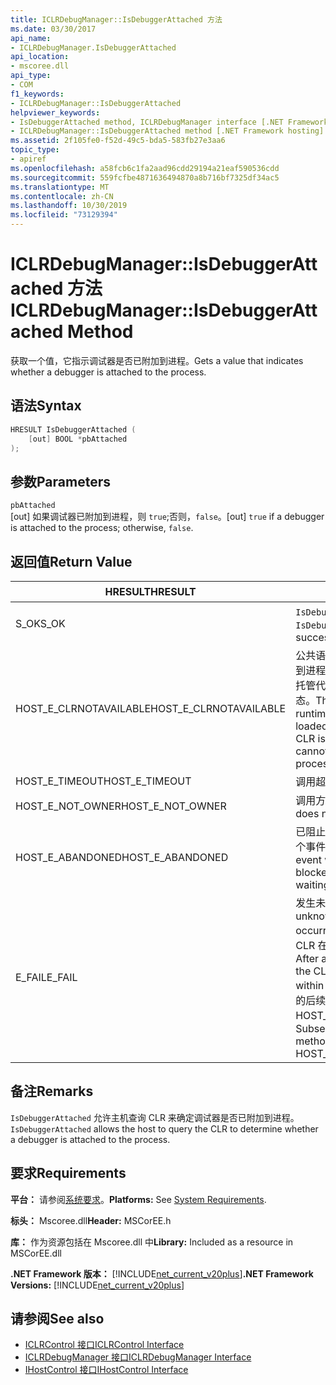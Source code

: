 ```yaml
---
title: ICLRDebugManager::IsDebuggerAttached 方法
ms.date: 03/30/2017
api_name:
- ICLRDebugManager.IsDebuggerAttached
api_location:
- mscoree.dll
api_type:
- COM
f1_keywords:
- ICLRDebugManager::IsDebuggerAttached
helpviewer_keywords:
- IsDebuggerAttached method, ICLRDebugManager interface [.NET Framework hosting]
- ICLRDebugManager::IsDebuggerAttached method [.NET Framework hosting]
ms.assetid: 2f105fe0-f52d-49c5-bda5-583fb27e3aa6
topic_type:
- apiref
ms.openlocfilehash: a58fcb6c1fa2aad96cdd29194a21eaf590536cdd
ms.sourcegitcommit: 559fcfbe4871636494870a8b716bf7325df34ac5
ms.translationtype: MT
ms.contentlocale: zh-CN
ms.lasthandoff: 10/30/2019
ms.locfileid: "73129394"
---
```

# <a name="iclrdebugmanagerisdebuggerattached-method"></a><span data-ttu-id="ddb43-102">ICLRDebugManager::IsDebuggerAttached 方法</span><span class="sxs-lookup"><span data-stu-id="ddb43-102">ICLRDebugManager::IsDebuggerAttached Method</span></span>
<span data-ttu-id="ddb43-103">获取一个值，它指示调试器是否已附加到进程。</span><span class="sxs-lookup"><span data-stu-id="ddb43-103">Gets a value that indicates whether a debugger is attached to the process.</span></span>  
  
## <a name="syntax"></a><span data-ttu-id="ddb43-104">语法</span><span class="sxs-lookup"><span data-stu-id="ddb43-104">Syntax</span></span>  
  
```cpp  
HRESULT IsDebuggerAttached (  
    [out] BOOL *pbAttached  
);  
```  
  
## <a name="parameters"></a><span data-ttu-id="ddb43-105">参数</span><span class="sxs-lookup"><span data-stu-id="ddb43-105">Parameters</span></span>  
 `pbAttached`  
 <span data-ttu-id="ddb43-106">[out] 如果调试器已附加到进程，则 `true`;否则，`false`。</span><span class="sxs-lookup"><span data-stu-id="ddb43-106">[out] `true` if a debugger is attached to the process; otherwise, `false`.</span></span>  
  
## <a name="return-value"></a><span data-ttu-id="ddb43-107">返回值</span><span class="sxs-lookup"><span data-stu-id="ddb43-107">Return Value</span></span>  
  
|<span data-ttu-id="ddb43-108">HRESULT</span><span class="sxs-lookup"><span data-stu-id="ddb43-108">HRESULT</span></span>|<span data-ttu-id="ddb43-109">描述</span><span class="sxs-lookup"><span data-stu-id="ddb43-109">Description</span></span>|  
|-------------|-----------------|  
|<span data-ttu-id="ddb43-110">S_OK</span><span class="sxs-lookup"><span data-stu-id="ddb43-110">S_OK</span></span>|<span data-ttu-id="ddb43-111">`IsDebuggerAttached` 成功返回。</span><span class="sxs-lookup"><span data-stu-id="ddb43-111">`IsDebuggerAttached` returned successfully.</span></span>|  
|<span data-ttu-id="ddb43-112">HOST_E_CLRNOTAVAILABLE</span><span class="sxs-lookup"><span data-stu-id="ddb43-112">HOST_E_CLRNOTAVAILABLE</span></span>|<span data-ttu-id="ddb43-113">公共语言运行时（CLR）未加载到进程中，或 CLR 处于无法运行托管代码或成功处理调用的状态。</span><span class="sxs-lookup"><span data-stu-id="ddb43-113">The common language runtime (CLR) has not been loaded into a process, or the CLR is in a state in which it cannot run managed code or process the call successfully.</span></span>|  
|<span data-ttu-id="ddb43-114">HOST_E_TIMEOUT</span><span class="sxs-lookup"><span data-stu-id="ddb43-114">HOST_E_TIMEOUT</span></span>|<span data-ttu-id="ddb43-115">调用超时。</span><span class="sxs-lookup"><span data-stu-id="ddb43-115">The call timed out.</span></span>|  
|<span data-ttu-id="ddb43-116">HOST_E_NOT_OWNER</span><span class="sxs-lookup"><span data-stu-id="ddb43-116">HOST_E_NOT_OWNER</span></span>|<span data-ttu-id="ddb43-117">调用方不拥有该锁。</span><span class="sxs-lookup"><span data-stu-id="ddb43-117">The caller does not own the lock.</span></span>|  
|<span data-ttu-id="ddb43-118">HOST_E_ABANDONED</span><span class="sxs-lookup"><span data-stu-id="ddb43-118">HOST_E_ABANDONED</span></span>|<span data-ttu-id="ddb43-119">已阻止的线程或纤程正在等待某个事件时，该事件被取消。</span><span class="sxs-lookup"><span data-stu-id="ddb43-119">An event was canceled while a blocked thread or fiber was waiting on it.</span></span>|  
|<span data-ttu-id="ddb43-120">E_FAIL</span><span class="sxs-lookup"><span data-stu-id="ddb43-120">E_FAIL</span></span>|<span data-ttu-id="ddb43-121">发生未知的灾难性故障。</span><span class="sxs-lookup"><span data-stu-id="ddb43-121">An unknown catastrophic failure occurred.</span></span> <span data-ttu-id="ddb43-122">方法返回 E_FAIL 后，CLR 在该进程内将不再可用。</span><span class="sxs-lookup"><span data-stu-id="ddb43-122">After a method returns E_FAIL, the CLR is no longer usable within the process.</span></span> <span data-ttu-id="ddb43-123">对宿主方法的后续调用会返回 HOST_E_CLRNOTAVAILABLE。</span><span class="sxs-lookup"><span data-stu-id="ddb43-123">Subsequent calls to hosting methods return HOST_E_CLRNOTAVAILABLE.</span></span>|  
  
## <a name="remarks"></a><span data-ttu-id="ddb43-124">备注</span><span class="sxs-lookup"><span data-stu-id="ddb43-124">Remarks</span></span>  
 <span data-ttu-id="ddb43-125">`IsDebuggerAttached` 允许主机查询 CLR 来确定调试器是否已附加到进程。</span><span class="sxs-lookup"><span data-stu-id="ddb43-125">`IsDebuggerAttached` allows the host to query the CLR to determine whether a debugger is attached to the process.</span></span>  
  
## <a name="requirements"></a><span data-ttu-id="ddb43-126">要求</span><span class="sxs-lookup"><span data-stu-id="ddb43-126">Requirements</span></span>  
 <span data-ttu-id="ddb43-127">**平台：** 请参阅[系统要求](../../../../docs/framework/get-started/system-requirements.md)。</span><span class="sxs-lookup"><span data-stu-id="ddb43-127">**Platforms:** See [System Requirements](../../../../docs/framework/get-started/system-requirements.md).</span></span>  
  
 <span data-ttu-id="ddb43-128">**标头：** Mscoree.dll</span><span class="sxs-lookup"><span data-stu-id="ddb43-128">**Header:** MSCorEE.h</span></span>  
  
 <span data-ttu-id="ddb43-129">**库：** 作为资源包括在 Mscoree.dll 中</span><span class="sxs-lookup"><span data-stu-id="ddb43-129">**Library:** Included as a resource in MSCorEE.dll</span></span>  
  
 <span data-ttu-id="ddb43-130">**.NET Framework 版本：** [!INCLUDE[net_current_v20plus](../../../../includes/net-current-v20plus-md.md)]</span><span class="sxs-lookup"><span data-stu-id="ddb43-130">**.NET Framework Versions:** [!INCLUDE[net_current_v20plus](../../../../includes/net-current-v20plus-md.md)]</span></span>  
  
## <a name="see-also"></a><span data-ttu-id="ddb43-131">请参阅</span><span class="sxs-lookup"><span data-stu-id="ddb43-131">See also</span></span>

- [<span data-ttu-id="ddb43-132">ICLRControl 接口</span><span class="sxs-lookup"><span data-stu-id="ddb43-132">ICLRControl Interface</span></span>](../../../../docs/framework/unmanaged-api/hosting/iclrcontrol-interface.md)
- [<span data-ttu-id="ddb43-133">ICLRDebugManager 接口</span><span class="sxs-lookup"><span data-stu-id="ddb43-133">ICLRDebugManager Interface</span></span>](../../../../docs/framework/unmanaged-api/hosting/iclrdebugmanager-interface.md)
- [<span data-ttu-id="ddb43-134">IHostControl 接口</span><span class="sxs-lookup"><span data-stu-id="ddb43-134">IHostControl Interface</span></span>](../../../../docs/framework/unmanaged-api/hosting/ihostcontrol-interface.md)
